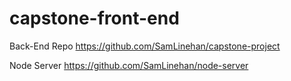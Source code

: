 # capstone-front-end

Back-End Repo
https://github.com/SamLinehan/capstone-project

Node Server
https://github.com/SamLinehan/node-server
